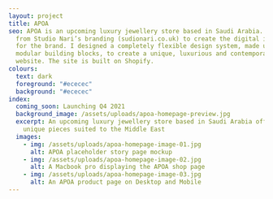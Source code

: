 ```yaml
---
layout: project
title: APOA
seo: APOA is an upcoming luxury jewellery store based in Saudi Arabia. I worked
  from Studio Nari’s branding (sudionari.co.uk) to create the digital identity
  for the brand. I designed a completely flexible design system, made up from
  modular building blocks, to create a unique, luxurious and contemporary
  website. The site is built on Shopify.
colours:
  text: dark
  foreground: "#ececec"
  background: "#ececec"
index:
  coming_soon: Launching Q4 2021
  background_image: /assets/uploads/apoa-homepage-preview.jpg
  excerpt: An upcoming luxury jewellery store based in Saudi Arabia offering
    unique pieces suited to the Middle East
  images:
    - img: /assets/uploads/apoa-homepage-image-01.jpg
      alt: APOA placeholder story page mockup
    - img: /assets/uploads/apoa-homepage-image-02.jpg
      alt: A Macbook pro displaying the APOA shop page
    - img: /assets/uploads/apoa-homepage-image-03.jpg
      alt: An APOA product page on Desktop and Mobile
---
```

